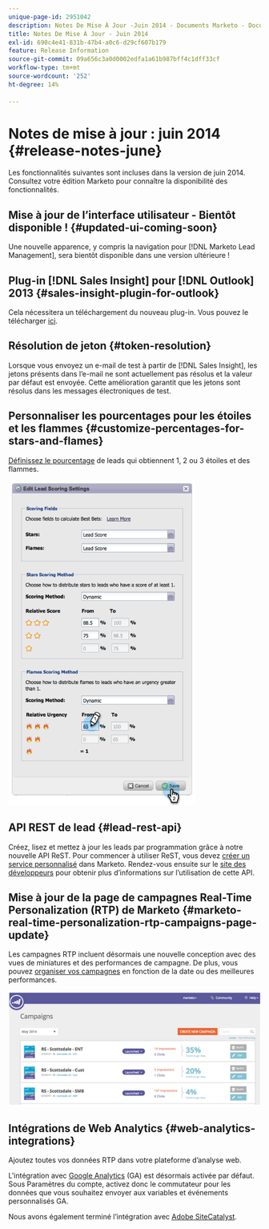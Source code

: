 ```yaml
---
unique-page-id: 2951042
description: Notes De Mise À Jour -Juin 2014 - Documents Marketo - Documentation Du Produit
title: Notes De Mise À Jour - Juin 2014
exl-id: 690c4e41-831b-47b4-a0c6-d29cf607b179
feature: Release Information
source-git-commit: 09a656c3a0d0002edfa1a61b987bff4c1dff33cf
workflow-type: tm+mt
source-wordcount: '252'
ht-degree: 14%

---
```


# Notes de mise à jour : juin 2014 {#release-notes-june}

Les fonctionnalités suivantes sont incluses dans la version de juin 2014. Consultez votre édition Marketo pour connaître la disponibilité des fonctionnalités.

## Mise à jour de l’interface utilisateur - Bientôt disponible ! {#updated-ui-coming-soon}

Une nouvelle apparence, y compris la navigation pour [!DNL Marketo Lead Management], sera bientôt disponible dans une version ultérieure !

## Plug-in [!DNL Sales Insight] pour [!DNL Outlook] 2013 {#sales-insight-plugin-for-outlook}

Cela nécessitera un téléchargement du nouveau plug-in. Vous pouvez le télécharger [ici](/help/marketo/product-docs/marketo-sales-insight/msi-outlook-plugin/install-the-marketo-email-add-in-for-outlook-with-a-registration-code.md).

## Résolution de jeton {#token-resolution}

Lorsque vous envoyez un e-mail de test à partir de [!DNL Sales Insight], les jetons présents dans l’e-mail ne sont actuellement pas résolus et la valeur par défaut est envoyée. Cette amélioration garantit que les jetons sont résolus dans les messages électroniques de test.

## Personnaliser les pourcentages pour les étoiles et les flammes {#customize-percentages-for-stars-and-flames}

[Définissez le pourcentage](/help/marketo/product-docs/marketo-sales-insight/msi-for-salesforce/features/stars-and-flames/customize-stars-and-flames.md) de leads qui obtiennent 1, 2 ou 3 étoiles et des flammes.

![](assets/image2014-9-22-13-3a50-3a31.png)

## API REST de lead {#lead-rest-api}

Créez, lisez et mettez à jour les leads par programmation grâce à notre nouvelle API ReST. Pour commencer à utiliser ReST, vous devez [créer un service personnalisé](/help/marketo/product-docs/administration/additional-integrations/create-a-custom-service-for-use-with-rest-api.md) dans Marketo. Rendez-vous ensuite sur le [site des développeurs](https://experienceleague.adobe.com/fr/docs/marketo-developer/marketo/rest/rest-api) pour obtenir plus d’informations sur l’utilisation de cette API.

## Mise à jour de la page de campagnes Real-Time Personalization (RTP) de Marketo {#marketo-real-time-personalization-rtp-campaigns-page-update}

Les campagnes RTP incluent désormais une nouvelle conception avec des vues de miniatures et des performances de campagne. De plus, vous pouvez [organiser vos campagnes](/help/marketo/product-docs/web-personalization/working-with-web-campaigns/sort-web-campaigns-by-latest-or-top-performing.md) en fonction de la date ou des meilleures performances.

![](assets/image2014-9-22-13-3a50-3a57.png)

## Intégrations de Web Analytics {#web-analytics-integrations}

Ajoutez toutes vos données RTP dans votre plateforme d’analyse web.

L&#39;intégration avec [Google Analytics](/help/marketo/product-docs/web-personalization/reporting-for-web-personalization/web-analytics-integrations/integrate-rtp-with-google-analytics.md) (GA) est désormais activée par défaut. Sous Paramètres du compte, activez donc le commutateur pour les données que vous souhaitez envoyer aux variables et événements personnalisés GA.

Nous avons également terminé l’intégration avec [Adobe SiteCatalyst](/help/marketo/product-docs/web-personalization/reporting-for-web-personalization/web-analytics-integrations/integrate-with-adobe-analytics.md).
